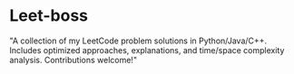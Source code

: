 # Leet-boss
"A collection of my LeetCode problem solutions in Python/Java/C++. Includes optimized approaches, explanations, and time/space complexity analysis. Contributions welcome!"
